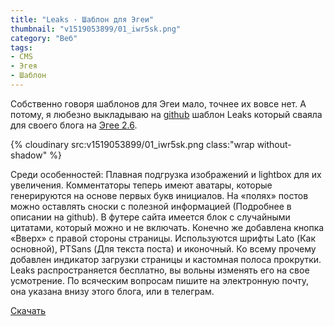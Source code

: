 ```yaml
---
title: "Leaks · Шаблон для Эгеи"
thumbnail: "v1519053899/01_iwr5sk.png"
category: "Веб"
tags:
- CMS
- Эгея
- Шаблон
---
```


Собственно говоря шаблонов для Эгеи мало, точнее их вовсе нет. А потому, я любезно выкладываю на [github][1] шаблон Leaks который сваяла для своего блога на [Эгее 2.6][2].

<!-- more -->

{% cloudinary src:v1519053899/01_iwr5sk.png class:"wrap without-shadow" %}

Среди особенностей: Плавная подгрузка изображений и lightbox для их увеличения. Комментаторы теперь имеют аватары, которые генерируются на основе первых букв инициалов. На «полях» постов можно оставлять сноски с полезной информацией (Подробнее в описании на github). В футере сайта имеется блок с случайными цитатами, который можно и не включать. Конечно же добавлена кнопка «Вверх» с правой стороны страницы. Используются шрифты Lato (Как основной), PTSans (Для текста поста) и иконочный. Ко всему прочему добавлен индикатор загрузки страницы и кастомная полоса прокрутки. Leaks распространяется бесплатно, вы вольны изменять его на свое усмотрение. По всяческим вопросам пишите на электронную почту, она указана внизу этого блога, или в телеграм.

[Скачать][3]

[1]:    https://github.com/sasha-travkina/blogengine-themes-leaks
[2]:    http://blogengine.ru/
[3]:    https://github.com/sasha-travkina/blogengine-themes-leaks